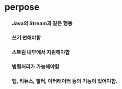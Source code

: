 # perpose

<ol><h3>
Java의 Stream과 같은 행동
</h3></ol>
<ol><h3>
쓰기 면해야함
</h3></ol>
<ol><h3>
스트림 내부에서 지원해야함
</h3></ol>
<ol><h3>
병렬처리가 가능해야함
</h3></ol>
<ol><h3>
맵, 리듀스, 필터, 이터래이터 등의 기능이 있어야함.
<h3></ol>
